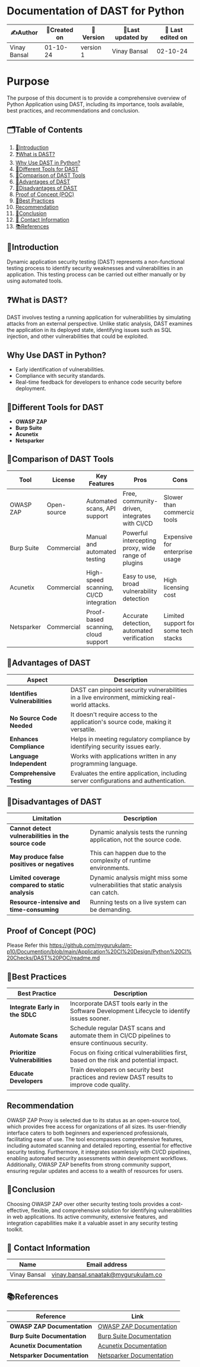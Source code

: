 # Documentation of DAST for Python
  
| ✍️Author      | 📅Created on  |📌 Version    | 📝Last updated by |📅 Last edited on |
|-------------|-------------|------------|-----------------|----------------|
| Vinay Bansal | 01-10-24 | version 1 | Vinay Bansal | 02-10-24 |

# Purpose
The purpose of this document is to provide a comprehensive overview of Python Application using DAST, including its importance, tools available, best practices, and recommendations and conclusion.

##  🗂️Table of Contents
1. [📖Introduction](#introduction)
2. [❓What is DAST?](#what-is-dast)
3. [Why Use DAST in Python?](#why-use-dast-in-python)
4. [🔧Different Tools for DAST](#different-tools-for-dast)
5. [🔬Comparison of DAST Tools](#comparison-of-dast-tools)
6. [🌟Advantages of DAST](#advantages-of-dast)
7. [🌟Disadvantages of DAST](#disadvantages-of-dast)
8. [Proof of Concept (POC)](#proof-of-concept-poc)
9. [📏Best Practices](#best-practices)
10. [Recommendation](#recommendation)
11. [📝Conclusion](#conclusion)
12. [📧 Contact Information](#-contact-information)
13. [📚References](#references)

## 📖Introduction
Dynamic application security testing (DAST) represents a non-functional testing process to identify security weaknesses and vulnerabilities in an application. This testing process can be carried out either manually or by using automated tools.

## ❓What is DAST?
DAST involves testing a running application for vulnerabilities by simulating attacks from an external perspective. Unlike static analysis, DAST examines the application in its deployed state, identifying issues such as SQL injection, and other vulnerabilities that could be exploited.

## Why Use DAST in Python?
- Early identification of vulnerabilities.
- Compliance with security standards.
- Real-time feedback for developers to enhance code security before deployment.

## 🔧Different Tools for DAST
- **OWASP ZAP**
- **Burp Suite**
- **Acunetix**
- **Netsparker**


## 🔬Comparison of DAST Tools
| **Tool**        | **License**    | **Key Features**                    | **Pros**                                     | **Cons**                                      |
|-----------------|----------------|------------------------------------|---------------------------------------------|----------------------------------------------|
| OWASP ZAP       | Open-source    | Automated scans, API support       | Free, community-driven, integrates with CI/CD | Slower than commercial tools                |
| Burp Suite      | Commercial     | Manual and automated testing       | Powerful intercepting proxy, wide range of plugins | Expensive for enterprise usage              |
| Acunetix        | Commercial     | High-speed scanning, CI/CD integration | Easy to use, broad vulnerability detection | High licensing cost                         |
| Netsparker      | Commercial     | Proof-based scanning, cloud support  | Accurate detection, automated verification | Limited support for some tech stacks        |

## 🌟Advantages of DAST
| **Aspect**                          | **Description**                                                                 |
|-------------------------------------|---------------------------------------------------------------------------------|
| **Identifies Vulnerabilities**      | DAST can pinpoint security vulnerabilities in a live environment, mimicking real-world attacks. |
| **No Source Code Needed**           | It doesn't require access to the application's source code, making it versatile. |
| **Enhances Compliance**             | Helps in meeting regulatory compliance by identifying security issues early. |
| **Language Independent**            | Works with applications written in any programming language. |
| **Comprehensive Testing**           | Evaluates the entire application, including server configurations and authentication. |


## 🌟Disadvantages of DAST

| **Limitation** | **Description** |
|------------|-------------|
| **Cannot detect vulnerabilities in the source code** | Dynamic analysis tests the running application, not the source code. |
| **May produce false positives or negatives** | This can happen due to the complexity of runtime environments. |
| **Limited coverage compared to static analysis** | Dynamic analysis might miss some vulnerabilities that static analysis can catch. |
| **Resource-intensive and time-consuming** | Running tests on a live system can be demanding. |




## Proof of Concept (POC)

Please Refer this https://github.com/mygurukulam-p10/Documention/blob/main/Application%20CI%20Design/Python%20CI%20Checks/DAST%20POC/readme.md

## 📏Best Practices
| **Best Practice**                                | **Description**                                                                                 |
|--------------------------------------------------|-------------------------------------------------------------------------------------------------|
| **Integrate Early in the SDLC**                   | Incorporate DAST tools early in the Software Development Lifecycle to identify issues sooner.    |
| **Automate Scans**                                | Schedule regular DAST scans and automate them in CI/CD pipelines to ensure continuous security.  |
| **Prioritize Vulnerabilities**                    | Focus on fixing critical vulnerabilities first, based on the risk and potential impact.          |
| **Educate Developers**                            | Train developers on security best practices and review DAST results to improve code quality.     |


## Recommendation
OWASP ZAP Proxy is selected due to its status as an open-source tool, which provides free access for organizations of all sizes. Its user-friendly interface caters to both beginners and experienced professionals, facilitating ease of use. The tool encompasses comprehensive features, including automated scanning and detailed reporting, essential for effective security testing. Furthermore, it integrates seamlessly with CI/CD pipelines, enabling automated security assessments within development workflows. Additionally, OWASP ZAP benefits from strong community support, ensuring regular updates and access to a wealth of resources for users.


## 📝Conclusion
Choosing OWASP ZAP over other security testing tools provides a cost-effective, flexible, and comprehensive solution for identifying vulnerabilities in web applications. Its active community, extensive features, and integration capabilities make it a valuable asset in any security testing toolkit.

##  📧 Contact Information
| Name | Email address|
|------|---------------------|
| Vinay Bansal | vinay.bansal.snaatak@mygurukulam.co |

## 📚References
| **Reference**                   | **Link**                                                   |
|---------------------------------|-----------------------------------------------------------|
| **OWASP ZAP Documentation**     | [OWASP ZAP Documentation](https://www.zaproxy.org/)        |
| **Burp Suite Documentation**    | [Burp Suite Documentation](https://portswigger.net/burp/documentation) |
| **Acunetix Documentation**      | [Acunetix Documentation](https://www.acunetix.com/support/) |
| **Netsparker Documentation**    | [Netsparker Documentation](https://www.netsparker.com/support/) |
